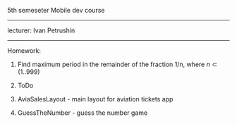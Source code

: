 5th semeseter Mobile dev course

---

lecturer: Ivan Petrushin

---

Homework:

1) Find maximum period in the remainder of the fraction 1/n, where $n \subset (1..999)$
2. ToDo

3. AviaSalesLayout - main layout for aviation tickets app

4. GuessTheNumber - guess the number game
